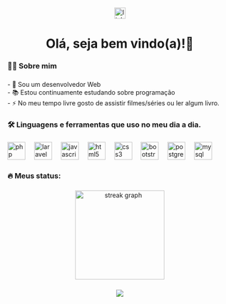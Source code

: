 ###

<div align="center">
  <a href="https://www.linkedin.com/in/jeferson-fernandess/" target="_blank">
    <img src="https://img.shields.io/static/v1?message=LinkedIn&logo=linkedin&label=&color=0077B5&logoColor=white&labelColor=&style=for-the-badge" height="25" alt="linkedin logo"  />
  </a>
</div>

###

<h1 align="center">Olá, seja bem vindo(a)!👋</h1>

###

<h3 align="left">👩‍💻  Sobre mim</h3>

###

<p align="left">- 🔭 Sou um desenvolvedor Web<br>- 📚 Estou continuamente estudando sobre programação<br>- ⚡ No meu tempo livre gosto de assistir filmes/séries ou ler algum livro.</p>

###

<h3 align="left">🛠 Linguagens e ferramentas que uso no meu dia a dia.</h3>

###

<div align="left">
  <img src="https://skillicons.dev/icons?i=php" height="40" alt="php logo"  />
  <img width="12" />
  <img src="https://skillicons.dev/icons?i=laravel" height="40" alt="laravel logo"  />
  <img width="12" />
  <img src="https://skillicons.dev/icons?i=js" height="40" alt="javascript logo"  />
  <img width="12" />
  <img src="https://skillicons.dev/icons?i=html" height="40" alt="html5 logo"  />
  <img width="12" />
  <img src="https://skillicons.dev/icons?i=css" height="40" alt="css3 logo"  />
  <img width="12" />
  <img src="https://skillicons.dev/icons?i=bootstrap" height="40" alt="bootstrap logo"  />
  <img width="12" />
  <img src="https://skillicons.dev/icons?i=postgres" height="40" alt="postgresql logo"  />
  <img width="12" />
  <img src="https://skillicons.dev/icons?i=mysql" height="40" alt="mysql logo"  />
</div>

###

<h3 align="left">🔥   Meus status:</h3>

###

<div align="center">
  <img src="https://streak-stats.demolab.com?user=jefersonfernandess&locale=en&mode=daily&theme=dark&hide_border=false&border_radius=5&order=3" height="200" alt="streak graph"  />
</div>

###

<div align="center">
  <img src="https://visitor-badge.laobi.icu/badge?page_id=jefersonfernandess.jefersonfernandess&"  />
</div>

###
